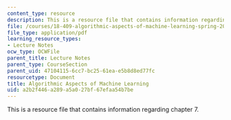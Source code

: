 ```yaml
---
content_type: resource
description: This is a resource file that contains information regarding chapter 7.
file: /courses/18-409-algorithmic-aspects-of-machine-learning-spring-2015/a2b2f446a289a5a027bf67efaa54b7be_MIT18_409S15_chapp7.pdf
file_type: application/pdf
learning_resource_types:
- Lecture Notes
ocw_type: OCWFile
parent_title: Lecture Notes
parent_type: CourseSection
parent_uid: 47104115-6cc7-bc25-61ea-e5b8d8ed77fc
resourcetype: Document
title: Algorithmic Aspects of Machine Learning
uid: a2b2f446-a289-a5a0-27bf-67efaa54b7be
---
```

This is a resource file that contains information regarding chapter 7.

